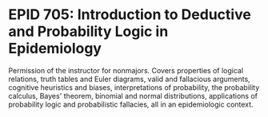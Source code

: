 # EPID 705: Introduction to Deductive and Probability Logic in Epidemiology

Permission of the instructor for nonmajors. Covers properties of logical relations, truth tables and Euler diagrams, valid and fallacious arguments, cognitive heuristics and biases, interpretations of probability, the probability calculus, Bayes' theorem, binomial and normal distributions, applications of probability logic and probabilistic fallacies, all in an epidemiologic context.